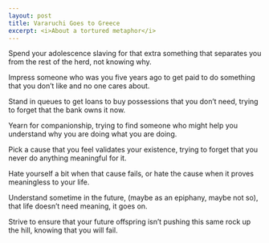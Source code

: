 ```yaml
---
layout: post
title: Vararuchi Goes to Greece
excerpt: <i>About a tortured metaphor</i>
---
```


Spend your adolescence slaving for that extra something that separates you from the rest of the herd, not knowing why.

Impress someone who was you five years ago to get paid to do something that you don’t like and no one cares about.

Stand in queues to get loans to buy possessions that you don’t need, trying to forget that the bank owns it now.

Yearn for companionship, trying to find someone who might help you understand why you are doing what you are doing.

Pick a cause that you feel validates your existence, trying to forget that you never do anything meaningful for it.

Hate yourself a bit when that cause fails, or hate the cause when it proves meaningless to your life.

Understand sometime in the future, (maybe as an epiphany, maybe not so), that life doesn’t need meaning, it goes on.

Strive to ensure that your future offspring isn’t pushing this same rock up the hill, knowing that you will fail.
